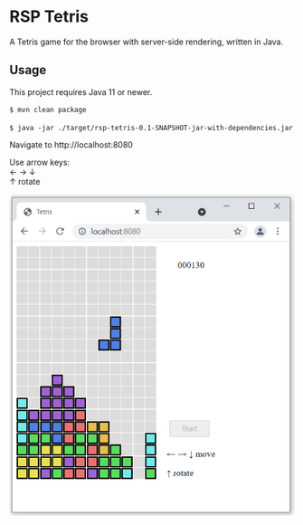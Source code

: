 # RSP Tetris

A Tetris game for the browser with server-side rendering, written in Java.

## Usage

This project requires Java 11 or newer.

```shell script
$ mvn clean package

$ java -jar ./target/rsp-tetris-0.1-SNAPSHOT-jar-with-dependencies.jar
```

Navigate to http://localhost:8080

Use arrow keys:  
← → ↓  
↑ rotate

![Tetris](tetris.png)